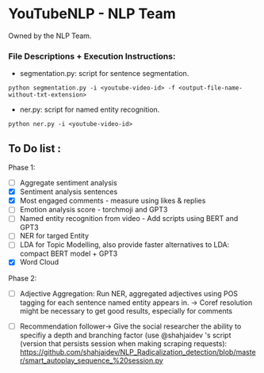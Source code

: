 # YouTubeNLP - NLP Team
Owned by the NLP Team.

### File Descriptions + Execution Instructions:
* segmentation.py: script for sentence segmentation.
``` 
python segmentation.py -i <youtube-video-id> -f <output-file-name-without-txt-extension>
``` 
* ner.py: script for named entity recognition.
``` 
python ner.py -i <youtube-video-id>
``` 


## To Do list : ##

Phase 1:

- [ ] Aggregate sentiment analysis 
- [x] Sentiment analysis sentences 
- [x] Most engaged comments - measure using likes & replies 
- [ ] Emotion analysis score - torchmoji and GPT3
- [ ] Named entity recognition from video - Add scripts using BERT and GPT3
- [ ] NER for targed Entity 
- [ ] LDA for Topic Modelling, also provide faster alternatives to LDA: compact BERT model + GPT3
- [x] Word Cloud 

Phase 2: 

- [ ] Adjective Aggregation: Run NER, aggregated adjectives using POS tagging for each sentence named entity appears in. -> Coref resolution might be necessary to get good results, especially for comments
- [ ] Recommendation follower-> Give the social researcher the ability to specifiy a depth and branching factor (use @shahjaidev 's script (version that persists session when making scraping requests): https://github.com/shahjaidev/NLP_Radicalization_detection/blob/master/smart_autoplay_sequence_%20session.py 


